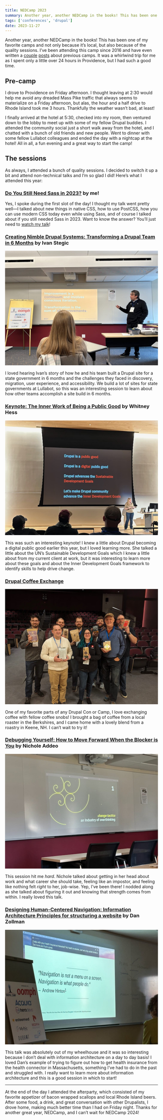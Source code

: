 ```yaml
---
title: NEDCamp 2023
summary: Another year, another NEDCamp in the books! This has been one of my favorite camps and not only because it’s local, but also because of the quality sessions.
tags: ['conferences', 'drupal']
date: 2023-11-27
---
```

Another year, another NEDCamp in the books! This has been one of my favorite camps and not only because it’s local, but also because of the quality sessions. I’ve been attending this camp since 2016 and have even written a [couple](/nedcamp-2018) [posts](/nedcamp-2019) about previous camps. It was a whirlwind trip for me as I spent only a little over 24 hours in Providence, but I had such a good time.

## Pre-camp
I drove to Providence on Friday afternoon. I thought leaving at 2:30 would help me avoid any dreaded Mass Pike traffic that always seems to materialize on a Friday afternoon, but alas, the hour and a half drive to Rhode Island took me 3 hours. Thankfully the weather wasn’t bad, at least! 

I finally arrived at the hotel at 5:30, checked into my room, then ventured down to the lobby to meet up with some of my fellow Drupal buddies. I attended the community social just a short walk away from the hotel, and I chatted with a bunch of old friends and new people. Went to dinner with some fellow Lullabot colleagues and ended the day with a nightcap at the hotel! All in all, a fun evening and a great way to start the camp!

## The sessions
As always, I attended a bunch of quality sessions. I decided to switch it up a bit and attend non-technical talks and I’m so glad I did! Here’s what I attended this year:

### [Do You Still Need Sass in 2023?](https://nedcamp.org/sessions/2023/do-you-still-need-sass-2023) by me!
Yes, I spoke during the first slot of the day! I thought my talk went pretty well—I talked about new things in native CSS, how to use PostCSS, how you can use modern CSS today even while using Sass, and of course I talked about if you still needed Sass in 2023. Want to know the answer? You’ll just need to [watch my talk](https://www.youtube.com/watch?v=xAb7K_zL9OQ)! 

### [Creating Nimble Drupal Systems: Transforming a Drupal Team in 6 Months](https://nedcamp.org/sessions/2023/creating-nimble-drupal-systems-transforming-drupal-team-6-months) by Ivan Stegic

![Ivan giving his session](./images/ned2023-ivan.jpeg)

I loved hearing Ivan’s story of how he and his team built a Drupal site for a state government in 6 months and the challenges they faced in discovery, migration, user experience, and accessibility. We build a lot of sites for state governments at Lullabot, so this was an interesting session to learn about how other teams accomplish a site build in 6 months.

### [Keynote: The Inner Work of Being a Public Good](https://nedcamp.org/sessions/2023/keynote-inner-work-being-public-good) by Whitney Hess

![Whitney giving the keynote](./images/ned2023-whitney.jpeg)

This was such an interesting keynote! I knew a little about Drupal becoming a digital public good earlier this year, but I loved learning more. She talked a little about the UN’s Sustainable Development Goals which I knew a little about from my current client at work, but it was interesting to learn more about these goals and about the Inner Development Goals framework to identify skills to help drive change. 

### [Drupal Coffee Exchange](https://nedcamp.org/sessions/2023/drupal-coffee-exchange)

![A group of people, including me, holding up their coffees](./images/ned2023-coffeeexchange.jpeg)

One of my favorite parts of any Drupal Con or Camp, I love exchanging coffee with fellow coffee snobs! I brought a bag of coffee from a local roaster in the Berkshires, and I came home with a lovely blend from a roastry in Keene, NH. I can’t wait to try it!

### [Debugging Yourself: How to Move Forward When the Blocker is You](https://nedcamp.org/sessions/2023/debugging-yourself-how-move-forward-when-blocker-you) by Nichole Addeo

![A slide from Nichole's session, saying "change tactics, an industry of overthinking"](./images/ned2023-nichole.jpeg)

This session hit me *hard*. Nichole talked about getting in her head about work and what career she should take, feeling like an impostor, and feeling like nothing felt *right* to her, job-wise. Yep, I’ve been there! I nodded along as she talked about figuring it out and knowing that strength comes from within. I really loved this talk.

### [Designing Human-Centered Navigation: Information Architecture Principles for structuring a website](https://nedcamp.org/sessions/2023/designing-human-centered-navigation-information-architecture-principles-structuring) by Dan Zollman

![A slide from Dan's talk, saying "Navigation is not a menu on a screen. Navigation is what people do" by Andrew Hinton](./images/ned2023-dan.jpeg)

This talk was absolutely out of my wheelhouse and it was so interesting because I don’t deal with information architecture on a day to day basis! I loved Dan’s example of trying to figure out how to get health insurance from the health connector in Massachusetts, something I’ve had to do in the past and struggled with. I really want to learn more about information architecture and this is a good session in which to start!

***

At the end of the day I attended the afterparty, which consisted of my favorite appetizer of bacon wrapped scallops and local Rhode Island beers. After some food, a drink, and great conversation with other Drupalists, I drove home, making much better time than I had on Friday night. Thanks for another great year, NEDCamp, and I can’t wait for NEDCamp 2024!

